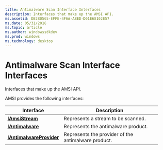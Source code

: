 ```yaml
---
title: Antimalware Scan Interface Interfaces
description: Interfaces that make up the AMSI API.
ms.assetid: DE280565-EFFE-4F6A-A8ED-D01E68102E57
ms.date: 05/31/2018
ms.topic: article
ms.author: windowssdkdev
ms.prod: windows
ms.technology: desktop
---
```


# Antimalware Scan Interface Interfaces

Interfaces that make up the AMSI API.

AMSI provides the following interfaces:



| Interface                                            | Description                                                    |
|------------------------------------------------------|----------------------------------------------------------------|
| [**IAmsiStream**](/windows/win32/amsi/nn-amsi-iamsistream?branch=master)                   | Represents a stream to be scanned.<br/>                  |
| [**IAntimalware**](/windows/win32/amsi/nn-amsi-iantimalware?branch=master)                 | Represents the antimalware product.<br/>                 |
| [**IAntimalwareProvider**](/windows/win32/amsi/nn-amsi-iantimalwareprovider?branch=master) | Represents the provider of the antimalware product.<br/> |



 

 

 






